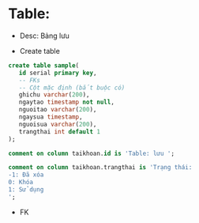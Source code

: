 # Table: 
- Desc: Bảng lưu 

- Create table
```sql
create table sample(
   id serial primary key,
   -- FKs
   -- Cột mặc định (bắt buộc có)
   ghichu varchar(200),
   ngaytao timestamp not null,
   nguoitao varchar(200),
   ngaysua timestamp,
   nguoisua varchar(200),
   trangthai int default 1
);

comment on column taikhoan.id is 'Table: lưu ';

comment on column taikhoan.trangthai is 'Trạng thái:
-1: Đã xóa
0: Khóa
1: Sử dụng
';
```
- FK
```sql
```



